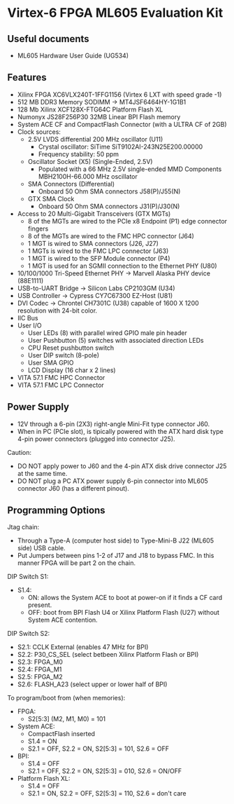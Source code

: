 # Virtex-6 FPGA ML605 Evaluation Kit

## Useful documents

* ML605 Hardware User Guide (UG534)

## Features

* Xilinx FPGA XC6VLX240T-1FFG1156 (Virtex 6 LXT with speed grade -1)
* 512 MB DDR3 Memory SODIMM -> MT4JSF6464HY-1G1B1
* 128 Mb Xilinx XCF128X-FTG64C Platform Flash XL
* Numonyx JS28F256P30 32MB Linear BPI Flash memory
* System ACE CF and CompactFlash Connector (with a ULTRA CF of 2GB)
* Clock sources:
  * 2.5V LVDS differential 200 MHz oscillator (U11)
    * Crystal oscillator: SiTime SiT9102AI-243N25E200.00000
    * Frequency stability: 50 ppm
  * Oscillator Socket (X5) (Single-Ended, 2.5V) 
    * Populated with a 66 MHz 2.5V single-ended MMD Components MBH2100H-66.000 MHz oscillator
  * SMA Connectors (Differential)
    * Onboard 50 Ohm SMA connectors J58(P)/J55(N)
  * GTX SMA Clock
    * Onboard 50 Ohm SMA connectors J31(P)/J30(N)
* Access to 20 Multi-Gigabit Transceivers (GTX MGTs)
  * 8 of the MGTs are wired to the PCIe x8 Endpoint (P1) edge connector fingers
  * 8 of the MGTs are wired to the FMC HPC connector (J64)
  * 1 MGT is wired to SMA connectors (J26, J27)
  * 1 MGTs is wired to the FMC LPC connector (J63)
  * 1 MGT is wired to the SFP Module connector (P4)
  * 1 MGT is used for an SGMII connection to the Ethernet PHY (U80)
* 10/100/1000 Tri-Speed Ethernet PHY -> Marvell Alaska PHY device (88E1111)
* USB-to-UART Bridge -> Silicon Labs CP2103GM (U34)
* USB Controller -> Cypress CY7C67300 EZ-Host (U81)
* DVI Codec -> Chrontel CH7301C (U38) capable of 1600 X 1200 resolution with 24-bit color.
* IIC Bus
* User I/O
  * User LEDs (8) with parallel wired GPIO male pin header
  * User Pushbutton (5) switches with associated direction LEDs
  * CPU Reset pushbutton switch
  * User DIP switch (8-pole)
  * User SMA GPIO
  * LCD Display (16 char x 2 lines)
* VITA 57.1 FMC HPC Connector
* VITA 57.1 FMC LPC Connector

## Power Supply

* 12V through a 6-pin (2X3) right-angle Mini-Fit type connector J60.
* When in PC (PCIe slot), is tipically powered with the ATX hard disk type 4-pin power connectors (plugged into connector J25).

Caution:
* DO NOT apply power to J60 and the 4-pin ATX disk drive connector J25 at the same time.
* DO NOT plug a PC ATX power supply 6-pin connector into ML605 connector J60 (has a different pinout).

## Programming Options

Jtag chain:
* Through a Type-A (computer host side) to Type-Mini-B J22 (ML605 side) USB cable.
* Put Jumpers between pins 1-2 of J17 and J18 to bypass FMC. In this manner FPGA will be part 2 on the chain.

DIP Switch S1:
* S1.4:
  * ON: allows the System ACE to boot at power-on if it finds a CF card present.
  * OFF: boot from BPI Flash U4 or Xilinx Platform Flash (U27) without System ACE contention.

DIP Switch S2:
* S2.1: CCLK External (enables 47 MHz for BPI)
* S2.2: P30_CS_SEL    (select betbeen Xilinx Platform Flash or BPI)
* S2.3: FPGA_M0
* S2.4: FPGA_M1
* S2.5: FPGA_M2
* S2.6: FLASH_A23     (select upper or lower half of BPI)

To program/boot from (when memories):
* FPGA:
  * S2[5:3] (M2, M1, M0) = 101
* System ACE:
  * CompactFlash inserted
  * S1.4 = ON
  * S2.1 = OFF, S2.2 = ON, S2[5:3] = 101, S2.6 = OFF
* BPI:
  * S1.4 = OFF
  * S2.1 = OFF, S2.2 = ON, S2[5:3] = 010, S2.6 = ON/OFF
* Platform Flash XL:
  * S1.4 = OFF
  * S2.1 = ON, S2.2 = OFF, S2[5:3] = 110, S2.6 = don't care
